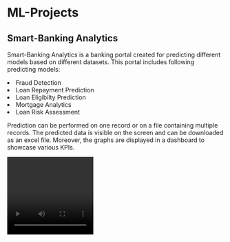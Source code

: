 # ML-Projects

## Smart-Banking Analytics
Smart-Banking Analytics is a banking portal created for predicting different models based on different datasets. This portal includes following predicting models: 

<li> Fraud Detection </li>
<li> Loan Repayment Prediction </li>
<li> Loan Eligibilty Prediction </li>
<li> Mortgage Analytics </li>
<li> Loan Risk Assessment </li> 

Prediction can be performed on one record or on a file containing multiple records. The predicted data is visible on the screen and can be downloaded as an excel file. Moreover, the graphs are displayed in a dashboard to showcase various KPIs. 

<video src = "fraudDetection.mp4" width = "200" height="180"></video>

